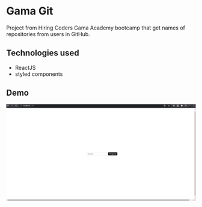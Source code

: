 # Gama Git

Project from Hiring Coders Gama Academy bootcamp that get names of repositories from users in GitHub.

## Technologies used

- ReactJS
- styled components

## Demo

![Hiring Coders Gama Git](demo.gif)
